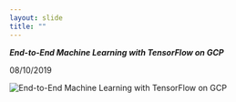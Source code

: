 ```yaml
---
layout: slide
title: ""
---
```

***End-to-End Machine Learning with TensorFlow on GCP***

08/10/2019

![End-to-End Machine Learning with TensorFlow on GCP]()


